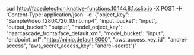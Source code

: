 curl http://facedetection.knative-functions.10.144.8.1.sslip.io -X POST -H 'Content-Type: application/json' -d '{"object_key": "SampleVideo_1280X720_10mb.mp4", "input_bucket": "input", "output_bucket": "output", "model_object_key": "haarcascade_frontalface_default.xml", "model_bucket": "input", "endpoint_url": "http://minio.default:9000",  "aws_access_key_id": "andrei-access", "aws_secret_access_key": "andrei-secret"}'
